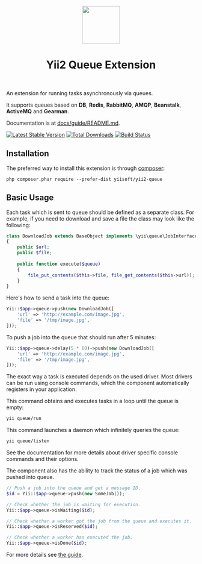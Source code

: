 <p align="center">
    <a href="https://github.com/yiisoft" target="_blank">
        <img src="https://avatars0.githubusercontent.com/u/993323" height="100px">
    </a>
    <h1 align="center">Yii2 Queue Extension</h1>
    <br>
</p>
An extension for running tasks asynchronously via queues.

It supports queues based on **DB**, **Redis**, **RabbitMQ**, **AMQP**, **Beanstalk**, **ActiveMQ** and **Gearman**.

Documentation is at [docs/guide/README.md](docs/guide/README.md).

[![Latest Stable Version](https://poser.pugx.org/yiisoft/yii2-queue/v/stable.svg)](https://packagist.org/packages/yiisoft/yii2-queue)
[![Total Downloads](https://poser.pugx.org/yiisoft/yii2-queue/downloads.svg)](https://packagist.org/packages/yiisoft/yii2-queue)
[![Build Status](https://github.com/yiisoft/yii2-queue/workflows/build/badge.svg)](https://github.com/yiisoft/yii2-queue/actions)

Installation
------------

The preferred way to install this extension is through [composer](http://getcomposer.org/download/):

```
php composer.phar require --prefer-dist yiisoft/yii2-queue
```

Basic Usage
-----------

Each task which is sent to queue should be defined as a separate class.
For example, if you need to download and save a file the class may look like the following:

```php
class DownloadJob extends BaseObject implements \yii\queue\JobInterface
{
    public $url;
    public $file;
    
    public function execute($queue)
    {
        file_put_contents($this->file, file_get_contents($this->url));
    }
}
```

Here's how to send a task into the queue:

```php
Yii::$app->queue->push(new DownloadJob([
    'url' => 'http://example.com/image.jpg',
    'file' => '/tmp/image.jpg',
]));
```
To push a job into the queue that should run after 5 minutes:

```php
Yii::$app->queue->delay(5 * 60)->push(new DownloadJob([
    'url' => 'http://example.com/image.jpg',
    'file' => '/tmp/image.jpg',
]));
```

The exact way a task is executed depends on the used driver. Most drivers can be run using
console commands, which the component automatically registers in your application.

This command obtains and executes tasks in a loop until the queue is empty:

```sh
yii queue/run
```

This command launches a daemon which infinitely queries the queue:

```sh
yii queue/listen
```

See the documentation for more details about driver specific console commands and their options.

The component also has the ability to track the status of a job which was pushed into queue.

```php
// Push a job into the queue and get a message ID.
$id = Yii::$app->queue->push(new SomeJob());

// Check whether the job is waiting for execution.
Yii::$app->queue->isWaiting($id);

// Check whether a worker got the job from the queue and executes it.
Yii::$app->queue->isReserved($id);

// Check whether a worker has executed the job.
Yii::$app->queue->isDone($id);
```

For more details see [the guide](docs/guide/README.md).
